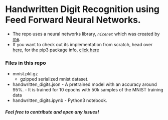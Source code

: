 # Handwritten Digit Recognition using Feed Forward Neural Networks.


- The repo uses a neural networks library, _`nicenet`_ which was created by [me](https://github.com/Subhash3).
- If you want to check out its implementation from scratch, head over [here](https://github.com/Subhash3/Neural_Net_Using_NumPy), for the pip3 package info, [click here](https://pypi.org/project/nicenet)


### Files in this repo
- mnist.pkl.gz
	- gzipped serialized mnist dataset.
- handwritten\_digits.json
		-  A pretrained model with an accuracy around 95%.
		-  It is trained for 10 epochs with 50k samples of the MNIST training data
- handwritten\_digits.ipynb
		-  Python3 notebook.

##### Feel free to contribute and open any issues!
